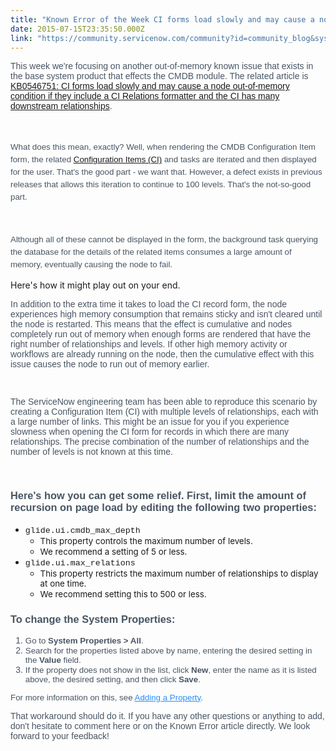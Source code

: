 ```yaml
---
title: "Known Error of the Week CI forms load slowly and may cause a node outofmemory condition if they include a CI Relations formatter and the CI has many downstream relationships"
date: 2015-07-15T23:35:50.000Z
link: "https://community.servicenow.com/community?id=community_blog&sys_id=8afc26a5dbd0dbc01dcaf3231f961918"
---
```

<p><span style="color: #485563; font-family: Arial;">This week we're focusing on another out-of-memory known issue that exists in the base system product that effects the CMDB module. The related article is <a title="i.service-now.com/kb_view.do?sysparm_article=KB0546751" href="https://hi.service-now.com/kb_view.do?sysparm_article=KB0546751">KB0546751: CI forms load slowly and may cause a node out-of-memory condition if they include a CI Relations formatter and the CI has many downstream relationships</a>.   </span></p><p><span style="color: #485563; font-family: Arial; font-size: 10pt; line-height: 1.5em;"><br/></span></p><p><span style="color: #485563; font-family: Arial; font-size: 10pt; line-height: 1.5em;">What does this mean, exactly? Well, when rendering the CMDB Configuration Item form, the related <a title="ki.servicenow.com/index.php?title=CMDB_and_Extended_CMDB#CMDB_Plugin" href="http://wiki.servicenow.com/index.php?title=CMDB_and_Extended_CMDB#CMDB_Plugin">Configuration Items (CI)</a> and tasks are iterated and then displayed for the user. That's the good part - we want that. However, a defect exists in previous releases that allows this iteration to continue to 100 levels. That's the not-so-good part. </span></p><p><span style="color: #485563; font-family: Arial; font-size: 10pt; line-height: 1.5em;"><br/></span></p><p><span style="color: #485563; font-family: Arial; font-size: 10pt; line-height: 1.5em;">Although all of these cannot be displayed in the form, the background task querying the database for the details of the related items consumes a large amount of memory, eventually causing the node to fail.</span></p><p></p><p>Here's how it might play out on your end.</p><p></p><p><span style="color: #485563; font-family: Arial;">In addition to the extra time it takes to load the CI record form, the node experiences high memory consumption that remains sticky and isn't cleared until the node is restarted. This means that the effect is cumulative and nodes completely run out of memory when enough forms are rendered that have the right number of relationships and levels. If other high memory activity or workflows are already running on the node, then the cumulative effect with this issue causes the node to run out of memory earlier.</span></p><p><span style="color: #485563; font-family: Arial;"><br/></span></p><p><span style="color: #485563; font-family: Arial;">The ServiceNow engineering team has been able to reproduce this scenario by creating a Configuration Item (CI) with multiple levels of relationships, each with a large number of links. This might be an issue for you if you experience slowness when opening the CI form for records in which there are many relationships. The precise combination of the number of relationships and the number of levels is not known at this time.</span></p><p><span style="color: #485563; font-family: Arial;"><br/></span></p><h3><span style="color: #485563; font-family: Arial;">Here's how you can get some relief. First, limit the amount of recursion on page load by editing the following two properties:</span></h3><ul><li><span style="font-size: 10pt; font-family: 'courier new', courier;">glide.ui.cmdb_max_depth</span><ul><li><span style="font-size: 10pt;">This property controls the maximum number of levels.</span></li><li><span style="font-size: 10pt;">We recommend a setting of 5 or less.</span></li></ul></li><li><span style="font-size: 10pt; font-family: 'courier new', courier;">glide.ui.max_relations</span><ul><li><span style="font-size: 10pt;">This property restricts the maximum number of relationships to display at one time.</span></li><li><span style="font-size: 10pt;">We recommend setting this to 500 or less.</span></li></ul></li></ul><p></p><h3><span style="margin-bottom: 9px; color: #485563; font-family: Arial;">To change the System Properties:</span></h3><ol style="margin-bottom: 9px; color: #485563; font-family: Arial;"><li><span style="font-size: 10pt;">Go to <strong>System Properties &gt; All</strong>.</span></li><li><span style="font-size: 10pt;">Search for the properties listed above by name, entering the desired setting in the <strong>Value</strong> field.</span></li><li><span style="font-size: 10pt;">If the property does not show in the list, click <strong>New</strong>, enter the name as it is listed above, the desired setting, and then click <strong>Save</strong>.</span></li></ol><p style="margin-bottom: 9px; color: #485563; font-family: Arial;"><span style="font-size: 10pt;">For more information on this, see <a data-original-title="Adding a Property" href="http://wiki.servicenow.com/index.php?title=Adding_a_Property" style="color: #278efc; background: transparent;" target="_blank" title="">Adding a Property</a>.</span></p><p style="margin-bottom: 9px; color: #485563; font-family: Arial;">That workaround should do it. If you have any other questions or anything to add, don't hesitate to comment here or on the Known Error article directly. We look forward to your feedback!</p>
